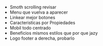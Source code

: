 - Smoth scrolling revisar
- Menu que vuelva a aparecer 
- Linkear mejor botones
- Caracteristicas por Propiedades
- Mobil todo centrado
- Beneficios mismos estilos que por que jazy
- Logo footer a derecha, probarlo